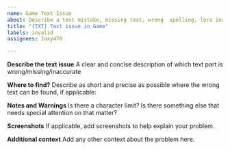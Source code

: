 ```yaml
---
name: Game Text Issue
about: Describe a text mistake, missing text, wrong  spelling, lore inaccuracy
title: "[TXT] Text issue in Game"
labels: invalid
assignees: Jaxy470

---
```


**Describe the text issue**
A clear and concise description of which text part is wrong/missing/inaccurate

**Where to find?**
Describe as short and precise as possible where the wrong text can be found, if applicable:

**Notes and Warnings**
Is there a character limit? Is there something else that needs special attention on that matter?


**Screenshots**
If applicable, add screenshots to help explain your problem.

**Additional context**
Add any other context about the problem here.
